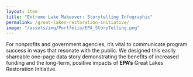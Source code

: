 ```yaml
---
layout: item
title: "Extreme Lake Makeover: Storytelling Infographic"
permalink: /great-lakes-restoration-initiative/
image: "/assets/img/Portfolio/EPA_StoryTelling.png"
---
```

For nonprofits and government agencies, it’s vital to communicate program success in ways that resonate with the public. We designed this easily shareable one-page data story demonstrating the benefits of increased funding and the long-term, positive impacts of **EPA’s** Great Lakes Restoration Initiative.